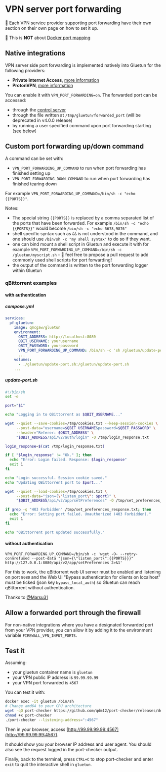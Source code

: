 # VPN server port forwarding

💁 Each VPN service provider supporting port forwarding have their own section on their own page on how to set it up.

🔴 This is **NOT** about [Docker port mapping](../port-mapping.md)

## Native integrations

VPN server side port forwarding is implemented natively into Gluetun for the following providers:

- **Private Internet Access**, [more information](../providers/private-internet-access.md)
- **ProtonVPN**, [more information](../providers/protonvpn.md)

You can enable it with `VPN_PORT_FORWARDING=on`.
The forwarded port can be accessed:

- through the [control server](control-server.md#openvpn-and-wireguard)
- through the file written at `/tmp/gluetun/forwarded_port` (will be deprecated in v4.0.0 release)
- by running a user specified command upon port forwarding starting (see below)

## Custom port forwarding up/down command

A command can be set with:

- `VPN_PORT_FORWARDING_UP_COMMAND` to run when port forwarding has finished setting up
- `VPN_PORT_FORWARDING_DOWN_COMMAND` to run when port forwarding has finished tearing down

For example `VPN_PORT_FORWARDING_UP_COMMAND=/bin/sh -c "echo {{PORTS}}"`.

Notes:

- The special string `{{PORTS}}` is replaced by a comma separated list of the ports that have been forwarded. For example `/bin/sh -c "echo {{PORTS}}"` would become `/bin/sh -c "echo 5678,9876"`
- shell specific syntax such as `&&` is not understood in the command, and one should use `/bin/sh -c "my shell syntax"` to do so if they want.
- one can bind mount a shell script in Gluetun and execute it with for example `VPN_PORT_FORWARDING_UP_COMMAND=/bin/sh -c /gluetun/myscript.sh` - 💁  feel free to propose a pull request to add commonly used shell scripts for port forwarding!
- the output of the command is written to the port forwarding logger within Gluetun

### qBittorrent examples

#### with authentication

##### compose.yml
```yaml
services:
  pf-gluetun:
    image: qmcgaw/gluetun
    environment:
      QBIT_ADDRESS: http://localhost:8080
      QBIT_USERNAME: yourusername
      QBIT_PASSWORD: yourpassword
      VPN_PORT_FORWARDING_UP_COMMAND: /bin/sh -c 'sh /gluetun/update-port.sh "{{PORTS}}"'
      ...
    volumes:
      - ./gluetun/update-port.sh:/gluetun/update-port.sh
    ...
```

##### update-port.sh
```sh
#!/bin/sh
set -e

port="$1"

echo "Logging in to QBittorrent as $QBIT_USERNAME..."

wget --quiet --save-cookies=/tmp/cookies.txt --keep-session-cookies \
     --post-data="username=$QBIT_USERNAME&password=$QBIT_PASSWORD" \
     --header="Referer: $QBIT_ADDRESS" \
     "$QBIT_ADDRESS/api/v2/auth/login" -O /tmp/login_response.txt

login_response=$(cat /tmp/login_response.txt)

if [ "$login_response" != "Ok." ]; then
  echo "Error: Login failed. Response: $login_response"
  exit 1
fi

echo "Login successful. Session cookie saved."
echo "Updating QBittorrent port to $port..."

wget --quiet --load-cookies=/tmp/cookies.txt \
     --post-data="json={\"listen_port\": $port}" \
     "$QBIT_ADDRESS/api/v2/app/setPreferences" -O /tmp/set_preferences_response.txt

if grep -q "403 Forbidden" /tmp/set_preferences_response.txt; then
  echo "Error: Setting port failed. Unauthorized (403 Forbidden)."
  exit 1
fi

echo "QBittorrent port updated successfully."
```

#### without authentication

`VPN_PORT_FORWARDING_UP_COMMAND=/bin/sh -c 'wget -O- --retry-connrefused --post-data "json={\"listen_port\":{{PORTS}}}" http://127.0.0.1:8080/api/v2/app/setPreferences 2>&1'`

For this to work, the qBittorrent web UI server must be enabled and listening on port `8080` and the Web UI "Bypass authentication for clients on localhost" must be ticked (json key `bypass_local_auth`) so Gluetun can reach qBittorrent without authentication.

Thanks to [@Marsu31](https://github.com/Marsu31)

## Allow a forwarded port through the firewall

For non-native integrations where you have a designated forwarded port from your VPN provider, you can allow it by adding it to the environment variable `FIREWALL_VPN_INPUT_PORTS`.

## Test it

Assuming:

- your gluetun container name is `gluetun`
- your VPN public IP address is `99.99.99.99`
- your VPN port forwarded is `4567`

You can test it with:

```sh
docker exec -it gluetun /bin/sh
# Change amd64 to your CPU architecture
wget -qO port-checker https://github.com/qdm12/port-checker/releases/download/v0.4.0/port-checker_0.4.0_linux_amd64
chmod +x port-checker
./port-checker --listening-address=":4567"
```

Then in your browser, access [http://99.99.99.99:4567](http://99.99.99.99:4567).

It should show you your browser IP address and user agent.
You should also see the request logged in the port-checker output.

Finally, back to the terminal, press `CTRL+C` to stop port-checker and enter `exit` to quit the interactive shell in `gluetun`.
